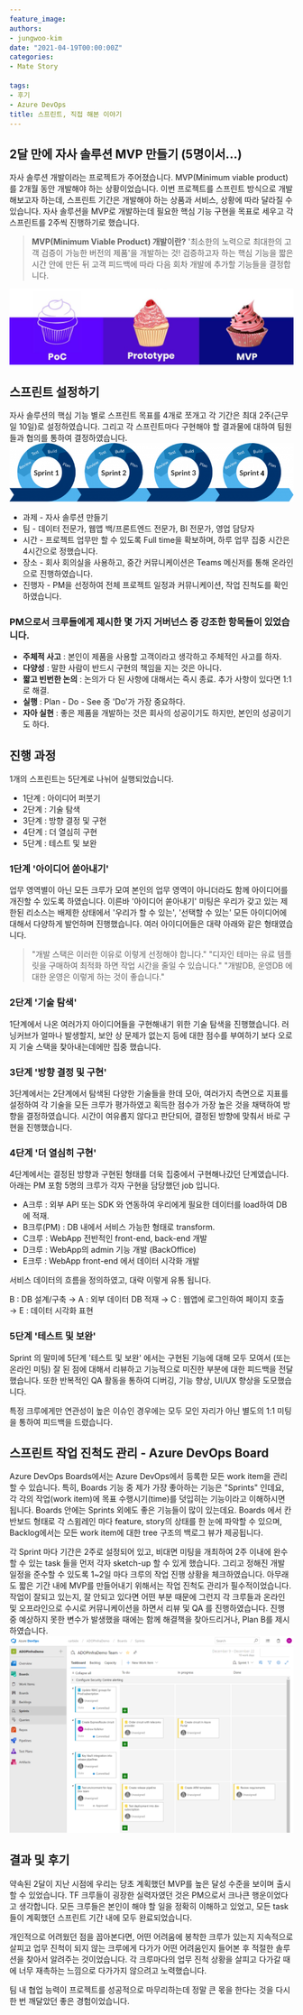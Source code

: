 ```yaml
---
feature_image:
authors:
- jungwoo-kim
date: "2021-04-19T00:00:00Z"
categories:
- Mate Story

tags:
- 후기
- Azure DevOps
title: 스프린트, 직접 해본 이야기
---
```


## 2달 만에 자사 솔루션 MVP 만들기 (5명이서...)
자사 솔루션 개발이라는 프로젝트가 주어졌습니다.
MVP(Minimum viable product)를 2개월 동안 개발해야 하는 상황이었습니다. 이번 프로젝트를 스프린트 방식으로 개발해보고자 하는데, 스프린트 기간은 개발해야 하는 상품과 서비스, 상황에 따라 달라질 수 있습니다. 자사 솔루션을 MVP로 개발하는데 필요한 핵심 기능 구현을 목표로 세우고 각 스프린트를 2주씩 진행하기로 했습니다.

> **MVP(Minimum Viable Product) 개발이란?**
> '최소한의 노력으로 최대한의 고객 검증이 가능한 버전의 제품'을 개발하는 것!
검증하고자 하는 핵심 기능을 짧은 시간 안에 만든 뒤 고객 피드백에 따라 다음 회차 개발에 추가할 기능들을 결정합니다.

![sprint](images/mvp.jpeg)

## 스프린트 설정하기
자사 솔루션의 핵심 기능 별로 스프린트 목표를 4개로 쪼개고 각 기간은 최대 2주(근무일 10일)로 설정하였습니다. 그리고 각 스프린트마다 구현해야 할 결과물에 대하여 팀원들과 협의를 통하여 결정하였습니다.
![sprint](images/sprint.png)
- 과제 - 자사 솔루션 만들기
- 팀 - 데이터 전문가, 웹앱 백/프론트엔드 전문가, BI 전문가, 영업 담당자
- 시간 - 프로젝트 업무만 할 수 있도록 Full time을 확보하며, 하루 업무 집중 시간은 4시간으로 정했습니다.
- 장소 - 회사 회의실을 사용하고, 중간 커뮤니케이션은 Teams 메신저를 통해 온라인으로 진행하였습니다.
- 진행자 - PM을 선정하여 전체 프로젝트 일정과 커뮤니케이션, 작업 진척도를 확인하였습니다.

### PM으로서 크루들에게 제시한 몇 가지 거버넌스 중 강조한 항목들이 있었습니다.

- **주체적 사고** : 
본인이 제품을 사용할 고객이라고 생각하고 주체적인 사고를 하자.
- **다양성** :
말한 사람이 반드시 구현의 책임을 지는 것은 아니다.
- **짧고 빈번한 논의** :
논의가 다 된 사항에 대해서는 즉시 종료. 추가 사항이 있다면 1:1로 해결.
- **실행** :
Plan - Do - See 중 'Do'가 가장 중요하다.
- **자아 실현** :
좋은 제품을 개발하는 것은 회사의 성공이기도 하지만, 본인의 성공이기도 하다.
## 진행 과정
1개의 스프린트는 5단계로 나뉘어 실행되었습니다.

- 1단계 : 아이디어 퍼붓기
- 2단계 : 기술 탐색
- 3단계 : 방향 결정 및 구현
- 4단계 : 더 열심히 구현
- 5단계 : 테스트 및 보완

### 1단계 '아이디어 쏟아내기'
업무 영역별이 아닌 모든 크루가 모여 본인의 업무 영역이 아니더라도 함께 아이디어를 개진할 수 있도록 하였습니다. 이른바 '아이디어 쏟아내기' 미팅은 우리가 갖고 있는 제한된 리소스는 배제한 상태에서 '우리가 할 수 있는', '선택할 수 있는' 모든 아이디어에 대해서 다양하게 발언하며 진행했습니다. 여러 아이디어들은 대략 아래와 같은 형태였습니다.

>"개발 스택은 이러한 이유로 이렇게 선정해야 합니다."
"디자인 테마는 유료 템플릿을 구매하여 최적화 하면 작업 시간을 줄일 수 있습니다."
"개발DB, 운영DB 에 대한 운영은 이렇게 하는 것이 좋습니다."

### 2단계 '기술 탐색'
1단계에서 나온 여러가지 아이디어들을 구현해내기 위한 기술 탐색을 진행했습니다. 러닝커브가 얼마나 발생할지, 보안 상 문제가 없는지 등에 대한 점수를 부여하기 보다 오로지 기술 스택을 찾아내는데에만 집중 했습니다.

### 3단계 '방향 결정 및 구현'
3단계에서는 2단계에서 탐색된 다양한 기술들을 한데 모아, 여러가지 측면으로 지표를 설정하여 각 기술을 모든 크루가 평가하였고 획득한 점수가 가장 높은 것을 채택하여 방향을 결정하였습니다. 시간이 여유롭지 않다고 판단되어, 결정된 방향에 맞춰서 바로 구현을 진행했습니다.

### 4단계 '더 열심히 구현'
4단계에서는 결정된 방향과 구현된 형태를 더욱 집중에서 구현해나갔던 단계였습니다. 아래는 PM 포함 5명의 크루가 각자 구현을 담당했던 job 입니다.

- A크루 : 외부 API 또는 SDK 와 연동하여 우리에게 필요한 데이터를 load하여 DB에 적재.
- B크루(PM) : DB 내에서 서비스 가능한 형태로 transform.
- C크루 : WebApp 전반적인 front-end, back-end 개발
- D크루 : WebApp의 admin 기능 개발 (BackOffice)
- E크루 : WebApp front-end 에서 데이터 시각화 개발

서비스 데이터의 흐름을 정의하였고, 대략 이렇게 유통 됩니다.

B : DB 설계/구축 → A : 외부 데이터 DB 적재 → C : 웹앱에 로그인하여 페이지 호출 → E : 데이터 시각화 표현

### 5단계 '테스트 및 보완'
Sprint 의 말미에 5단계 '테스트 및 보완' 에서는 구현된 기능에 대해 모두 모여서 (또는 온라인 미팅) 잘 된 점에 대해서 리뷰하고 기능적으로 미진한 부분에 대한 피드백을 전달했습니다. 또한 반복적인 QA 활동을 통하여 디버깅, 기능 향상, UI/UX 향상을 도모했습니다.

특정 크루에게만 연관성이 높은 이슈인 경우에는 모두 모인 자리가 아닌 별도의 1:1 미팅을 통하여 피드백을 드렸습니다.

## 스프린트 작업 진척도 관리 - Azure DevOps Board
Azure DevOps Boards에서는 Azure DevOps에서 등록한 모든 work item을 관리할 수 있습니다.
특히, Boards 기능 중 제가 가장 좋아하는 기능은 "Sprints" 인데요, 각 각의 작업(work item)에 목표 수행시기(time)를 덧입히는 기능이라고 이해하시면 됩니다. Boards 안에는 Sprints 외에도 좋은 기능들이 많이 있는데요. Boards 에서 칸반보드 형태로 각 스윔레인 마다 feature, story의 상태를 한 눈에 파악할 수 있으며, Backlog에서는 모든 work item에 대한 tree 구조의 백로그 뷰가 제공됩니다.

각 Sprint 마다 기간은 2주로 설정되어 있고, 비대면 미팅을 개최하여 2주 이내에 완수할 수 있는 task 들을 먼저 각자 sketch-up 할 수 있게 했습니다. 그리고 정해진 개발 일정을 준수할 수 있도록 1~2일 마다 크루의 작업 진행 상황을 체크하였습니다. 아무래도 짧은 기간 내에 MVP를 만들어내기 위해서는 작업 진척도 관리가 필수적이었습니다. 작업이 잘되고 있는지, 잘 안되고 있다면 어떤 부분 때문에 그런지 각 크루들과 온라인 및 오프라인으로 수시로 커뮤니케이션을 하면서 리뷰 및 QA 를 진행하였습니다. 진행 중 예상하지 못한 변수가 발생했을 때에는 함께 해결책을 찾아드리거나, Plan B를 제시하였습니다.
![sprint](images/azureboards.png)

## 결과 및 후기
약속된 2달이 지난 시점에 우리는 당초 계획했던 MVP를 높은 달성 수준을 보이며 출시할 수 있었습니다.
TF 크루들이 굉장한 실력자였던 것은 PM으로서 크나큰 행운이었다고 생각합니다. 모든 크루들은 본인이 해야 할 일을 정확히 이해하고 있었고, 모든 task들이 계획했던 스프린트 기간 내에 모두 완료되었습니다.

개인적으로 어려웠던 점을 꼽아본다면, 어떤 어려움에 봉착한 크루가 있는지 지속적으로 살피고 업무 진척이 되지 않는 크루에게 다가가 어떤 어려움인지 들어본 후 적절한 솔루션을 찾아서 알려주는 것이었습니다. 각 크루마다의 업무 진척 상황을 살피고 다가갈 때에 너무 재촉하는 느낌으로 다가가지 않으려고 노력했습니다.

팀 내 협업 능력이 프로젝트를 성공적으로 마무리하는데 정말 큰 몫을 한다는 것을 다시 한 번 깨달았던 좋은 경험이었습니다.